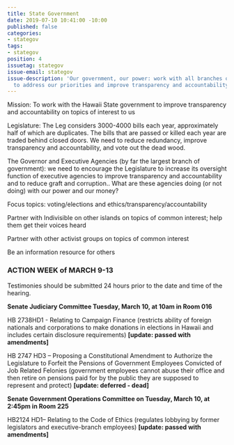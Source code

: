 ```yaml
---
title: State Government
date: 2019-07-10 10:41:00 -10:00
published: false
categories:
- stategov
tags:
- stategov
position: 4
issuetag: stategov
issue-email: stategov
issue-description: 'Our government, our power: work with all branches of state government
  to address our priorities and improve transparency and accountability'
---
```


Mission:  To work with the Hawaii State government to improve transparency and accountability on topics of interest to us

Legislature:  The Leg considers 3000-4000 bills each year, approximately half of which are duplicates.  The bills that are passed or killed each year are traded behind closed doors.  We need to reduce redundancy, improve transparency and accountability, and vote out the dead wood.

The Governor and Executive Agencies (by far the largest branch of government):   we need to encourage the Legislature to increase its oversight function of executive agencies to improve transparency and accountability and to reduce graft and corruption..   What are these agencies doing (or not doing) with our power and our money?

Focus topics:  voting/elections and ethics/transparency/accountability

Partner with Indivisible on other islands on topics of common interest; help them get their voices heard 

Partner with other activist groups on topics of common interest

Be an information resource for others

###  **ACTION WEEK of MARCH 9-13**
Testimonies should be submitted 24 hours prior to the date and time of the hearing.

**Senate Judiciary Committee Tuesday, March 10, at 10am in Room 016**

HB 2738HD1 - Relating to Campaign Finance (restricts ability of foreign nationals and corporations to make donations in elections in Hawaii and includes certain disclosure requirements) **[update: passed with amendments]**

HB 2747 HD3 – Proposing a Constitutional Amendment to Authorize the Legislature to Forfeit the Pensions of Government Employees Convicted of Job Related Felonies (government employees cannot abuse their office and then retire on pensions paid for by the public they are supposed to represent and protect) **[update: deferred - dead]**

**Senate Government Operations Committee on Tuesday, March 10, at 2:45pm in Room 225**

HB2124 HD1– Relating to the Code of Ethics (regulates lobbying by former legislators and executive-branch employees) **[update: passed with amendments]**
